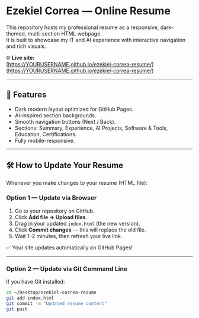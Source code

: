 # Ezekiel Correa — Online Resume

This repository hosts my professional resume as a responsive, dark-themed, multi-section HTML webpage.  
It is built to showcase my IT and AI experience with interactive navigation and rich visuals.

🌐 **Live site:**  
[https://YOURUSERNAME.github.io/ezekiel-correa-resume/](https://YOURUSERNAME.github.io/ezekiel-correa-resume/)

---

## 🧠 Features
- Dark modern layout optimized for GitHub Pages.
- AI-inspired section backgrounds.
- Smooth navigation buttons (Next / Back).
- Sections: Summary, Experience, AI Projects, Software & Tools, Education, Certifications.
- Fully mobile-responsive.

---

## 🛠️ How to Update Your Resume
Whenever you make changes to your resume (HTML file):

### **Option 1 — Update via Browser**
1. Go to your repository on GitHub.
2. Click **Add file → Upload files**.
3. Drag in your updated `index.html` (the new version).
4. Click **Commit changes** — this will replace the old file.
5. Wait 1–2 minutes, then refresh your live link.  

✅ Your site updates automatically on GitHub Pages!

---

### **Option 2 — Update via Git Command Line**
If you have Git installed:
```bash
cd ~/Desktop/ezekiel-correa-resume
git add index.html
git commit -m "Updated resume content"
git push
